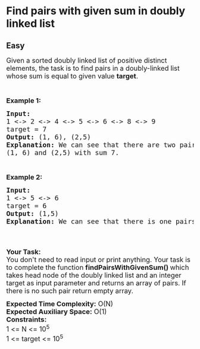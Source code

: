 # Find pairs with given sum in doubly linked list
## Easy
<div class="problems_problem_content__Xm_eO" style="user-select: auto;"><p style="user-select: auto;"><span style="font-size: 18px; user-select: auto;">Given a sorted doubly linked list of positive distinct elements, the task is to find pairs in a doubly-linked list whose sum is equal to given value <strong style="user-select: auto;">target</strong>.</span></p>

<p style="user-select: auto;">&nbsp;</p>

<p style="user-select: auto;"><strong style="user-select: auto;"><span style="font-size: 18px; user-select: auto;">Example 1:</span></strong></p>

<pre style="user-select: auto;"><span style="font-size: 18px; user-select: auto;"><strong style="user-select: auto;">Input:  </strong></span>
<span style="font-size: 18px; user-select: auto;">1 &lt;-&gt; 2 &lt;-&gt; 4 &lt;-&gt; 5 &lt;-&gt; 6 &lt;-&gt; 8 &lt;-&gt; 9</span>
<span style="font-size: 18px; user-select: auto;">target = 7</span>
<span style="font-size: 18px; user-select: auto;"><strong style="user-select: auto;">Output: </strong>(1, 6), (2,5)</span>
<span style="font-size: 18px; user-select: auto;"><strong style="user-select: auto;">Explanation: </strong>We can see that there are two pairs </span>
<span style="font-size: 18px; user-select: auto;">(1, 6) and (2,5) with sum 7.</span></pre>

<p style="user-select: auto;">&nbsp;</p>

<p style="user-select: auto;"><strong style="user-select: auto;"><span style="font-size: 18px; user-select: auto;">Example 2:</span></strong></p>

<pre style="user-select: auto;"><strong style="user-select: auto;"><span style="font-size: 18px; user-select: auto;">Input: </span></strong>
<span style="font-size: 18px; user-select: auto;">1 &lt;-&gt; 5 &lt;-&gt; 6</span>
<span style="font-size: 18px; user-select: auto;">target = 6</span>
<strong style="user-select: auto;"><span style="font-size: 18px; user-select: auto;">Output: </span></strong><span style="font-size: 18px; user-select: auto;">(1,5)
<strong style="user-select: auto;">Explanation: </strong>We can see that there is one pairs </span> <span style="font-size: 18px; user-select: auto;">(1, 5) with sum 6.
</span>
</pre>

<p style="user-select: auto;">&nbsp;</p>

<p style="user-select: auto;"><span style="font-size: 18px; user-select: auto;"><strong style="user-select: auto;">Your Task:</strong><br style="user-select: auto;">
You don't need to read input or print anything. Your task is to complete the function&nbsp;<strong style="user-select: auto;">findPairsWithGivenSum()&nbsp;</strong>which takes head node of the doubly linked list and an integer target&nbsp;as input parameter and returns an array of pairs. If there is no such pair&nbsp;return&nbsp;empty array.</span></p>

<p style="user-select: auto;"><span style="font-size: 18px; user-select: auto;"><strong style="user-select: auto;">Expected Time Complexity:</strong>&nbsp;O(N)<br style="user-select: auto;">
<strong style="user-select: auto;">Expected Auxiliary Space:</strong>&nbsp;O(1)<br style="user-select: auto;">
<strong style="user-select: auto;">Constraints:</strong><br style="user-select: auto;">
1 &lt;= N&nbsp;&lt;= 10<sup style="user-select: auto;">5</sup><br style="user-select: auto;">
1 &lt;= target&nbsp;&lt;= 10<sup style="user-select: auto;">5</sup></span></p>
</div>